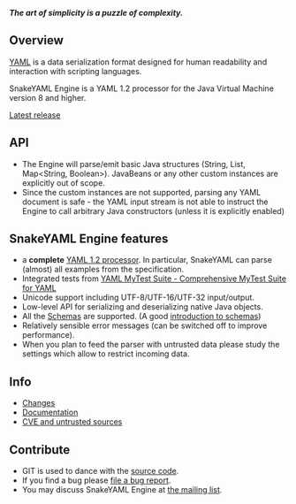 ***The art of simplicity is a puzzle of complexity.***

## Overview ##

[YAML](http://yaml.org) is a data serialization format designed for human readability and
interaction with scripting languages.

SnakeYAML Engine is a YAML 1.2 processor for the Java Virtual Machine version 8 and higher.

[Latest release](https://central.sonatype.dev/search?q=snakeyaml-engine)

## API

* The Engine will parse/emit basic Java structures (String, List<Integer>, Map<String, Boolean>).
  JavaBeans or any other custom instances are explicitly out of scope.
* Since the custom instances are not supported, parsing any YAML document is safe - the YAML input
  stream is not able to instruct the Engine to call arbitrary Java constructors (unless it is
  explicitly enabled)

## SnakeYAML Engine features ##

* a **complete** [YAML 1.2 processor](https://yaml.org/spec/1.2.2/). In particular, SnakeYAML
  can parse (almost) all examples from the specification.
* Integrated tests
  from [YAML MyTest Suite - Comprehensive MyTest Suite for YAML](https://github.com/yaml/yaml-test-suite)
* Unicode support including UTF-8/UTF-16/UTF-32 input/output.
* Low-level API for serializing and deserializing native Java objects.
* All the [Schemas](https://yaml.org/spec/1.2.2/#chapter-10-recommended-schemas) are supported.
  (A
  good [introduction to schemas](http://blogs.perl.org/users/tinita/2018/01/introduction-to-yaml-schemas-and-tags.html))
* Relatively sensible error messages (can be switched off to improve performance).
* When you plan to feed the parser with untrusted data please study the settings which allow to restrict incoming data.

## Info ##

* [Changes](https://bitbucket.org/snakeyaml/snakeyaml-engine/wiki/Changes)
* [Documentation](https://bitbucket.org/snakeyaml/snakeyaml-engine/wiki/Documentation)
* [CVE and untrusted sources](https://bitbucket.org/snakeyaml/snakeyaml/wiki/CVE%20&%20NIST.md)

## Contribute ##

* GIT is used to dance with the [source code](https://bitbucket.org/snakeyaml/snakeyaml-engine/src).
* If you find a bug
  please [file a bug report](https://bitbucket.org/snakeyaml/snakeyaml-engine/issues?status=new&status=open).
* You may discuss SnakeYAML Engine
  at [the mailing list](http://groups.google.com/group/snakeyaml-core).
